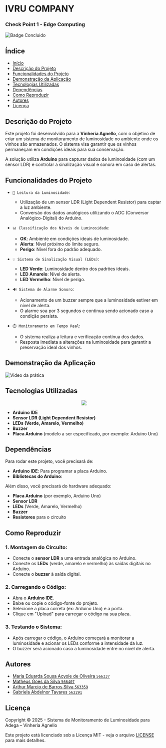 # IVRU COMPANY
### Check Point 1 - Edge Computing

![Badge Concluido](http://img.shields.io/static/v1?label=STATUS&message=CONCLUIDO&color=GREEN&style=for-the-badge)

## Índice

* [Início](#ivru-company)
* [Descrição do Projeto](#descrição-do-projeto)
* [Funcionalidades do Projeto](#funcionalidades-do-projeto)
* [Demonstração da Aplicação](#demonstração-da-aplicação)
* [Tecnologias Utilizadas](#tecnologias-utilizadas)
* [Dependências](#dependências)
* [Como Reproduzir](#como-reproduzir)
* [Autores](#autores)
* [Licença](#licença)

## Descrição do Projeto

Este projeto foi desenvolvido para a **Vinheria Agnello**, com o objetivo de criar um sistema de monitoramento de luminosidade no ambiente onde os vinhos são armazenados. O sistema visa garantir que os vinhos permaneçam em condições ideais para sua conservação.

A solução utiliza **Arduino** para capturar dados de luminosidade (com um sensor LDR) e controlar a sinalização visual e sonora em caso de alertas.

## Funcionalidades do Projeto

- `📡 Leitura da Luminosidade`:
  - Utilização de um sensor LDR (Light Dependent Resistor) para captar a luz ambiente.
  - Conversão dos dados analógicos utilizando o ADC (Conversor Analógico-Digital) do Arduino.

- `📊 Classificação dos Níveis de Luminosidade`:
  - **OK**: Ambiente em condições ideais de luminosidade.
  - **Alerta**: Nível próximo do limite seguro.
  - **Perigo**: Nível fora do padrão adequado.

- `💡 Sistema de Sinalização Visual (LEDs)`:
  - **LED Verde**: Luminosidade dentro dos padrões ideais.
  - **LED Amarelo**: Nível de alerta.
  - **LED Vermelho**: Nível de perigo.

- `🔊 Sistema de Alarme Sonoro`:
  - Acionamento de um buzzer sempre que a luminosidade estiver em nível de alerta.
  - O alarme soa por 3 segundos e continua sendo acionado caso a condição persista.

- `⏱️ Monitoramento em Tempo Real`:
  - O sistema realiza a leitura e verificação contínua dos dados.
  - Resposta imediata a alterações na luminosidade para garantir a preservação ideal dos vinhos.

## Demonstração da Aplicação

![Video da prática](https://www.youtube.com/watch?v=bMINbjy88VI)

## Tecnologias Utilizadas

<p align="center">
  <img src="https://img.shields.io/static/v1?label=&message=ARDUINO&color=blue&style=for-the-badge&logo=ARDUINO"/>
</p>

- **Arduino IDE**
- **Sensor LDR (Light Dependent Resistor)**
- **LEDs (Verde, Amarelo, Vermelho)**
- **Buzzer**
- **Placa Arduino** (modelo a ser especificado, por exemplo: Arduino Uno)

## Dependências

Para rodar este projeto, você precisará de:

- **Arduino IDE**: Para programar a placa Arduino.
- **Bibliotecas do Arduino**:

Além disso, você precisará do hardware adequado:

- **Placa Arduino** (por exemplo, Arduino Uno)
- **Sensor LDR**
- **LEDs** (Verde, Amarelo, Vermelho)
- **Buzzer**
- **Resistores** para o circuito

## Como Reproduzir

### 1. **Montagem do Circuito**:
   - Conecte o **sensor LDR** a uma entrada analógica no Arduino.
   - Conecte os **LEDs** (verde, amarelo e vermelho) às saídas digitais no Arduino.
   - Conecte o **buzzer** à saída digital.

### 2. **Carregando o Código**:
   - Abra o **Arduino IDE**.
   - Baixe ou copie o código-fonte do projeto.
   - Selecione a placa correta (ex: Arduino Uno) e a porta.
   - Clique em "Upload" para carregar o código na sua placa.

### 3. **Testando o Sistema**:
   - Após carregar o código, o Arduino começará a monitorar a luminosidade e acionar os LEDs conforme a intensidade da luz.
   - O buzzer será acionado caso a luminosidade entre no nível de alerta.

## Autores

- [Maria Eduarda Sousa Acyole de Oliveira `566337`](https://github.com/MariaEduardaAcyole)
- [Matheus Goes da Silva `566407`](https://github.com/Goes1404)
- [Arthur Marcio de Barros Silva `563359`](https://github.com/TutuMbs)
- [Gabriela Abdelnor Tavares `562291`](https://github.com/GabihAbdTavares)

## Licença

Copyright :copyright: 2025 - Sistema de Monitoramento de Luminosidade para Adega – Vinheria Agnello

Este projeto está licenciado sob a Licença MIT - veja o arquivo [LICENSE](LICENSE) para mais detalhes.
